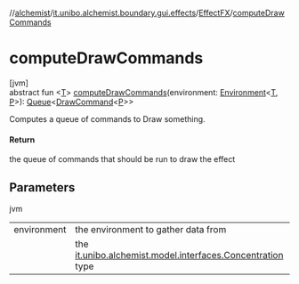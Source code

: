 //[alchemist](../../../index.md)/[it.unibo.alchemist.boundary.gui.effects](../index.md)/[EffectFX](index.md)/[computeDrawCommands](compute-draw-commands.md)

# computeDrawCommands

[jvm]\
abstract fun <[T](compute-draw-commands.md)> [computeDrawCommands](compute-draw-commands.md)(environment: [Environment](../../it.unibo.alchemist.model.interfaces/-environment/index.md)<[T](../../it.unibo.alchemist.boundary.monitor.generic/-numeric-label-monitor/index.md), [P](../../it.unibo.alchemist.boundary.monitor.generic/-numeric-label-monitor/index.md)>): [Queue](https://docs.oracle.com/javase/8/docs/api/java/util/Queue.html)<[DrawCommand](../../it.unibo.alchemist.boundary.interfaces/-draw-command/index.md)<[P](../../it.unibo.alchemist.boundary.monitor.generic/-numeric-label-monitor/index.md)>>

Computes a queue of commands to Draw something.

#### Return

the queue of commands that should be run to draw the effect

## Parameters

jvm

| | |
|---|---|
| environment | the environment to gather data from |
| <T> | the [it.unibo.alchemist.model.interfaces.Concentration](../../it.unibo.alchemist.model.interfaces/-concentration/index.md) type |
